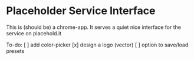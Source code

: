 Placeholder Service Interface
=============================

This is (should be) a chrome-app.
It serves a quiet nice interface for the service on placehold.it

To-do:
[ ] add color-picker
[x] design a logo (vector)
[ ] option to save/load presets

